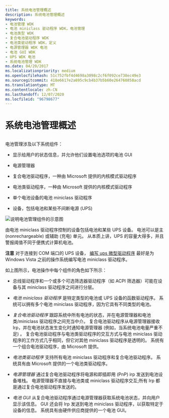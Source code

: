 ```yaml
---
title: 系统电池管理概述
description: 系统电池管理概述
keywords:
- 电池管理 WDK
- 电池 miniclass 驱动程序 WDK，电池管理
- 电池类型 WDK
- 复合电池驱动程序 WDK
- 电池类驱动程序 WDK，定义
- 电源管理器 WDK 电池
- 电池 GUI WDK
- UPS WDK 电池
- 系统电池管理 WDK
ms.date: 04/20/2017
ms.localizationpriority: medium
ms.openlocfilehash: 51c752fbf4d4698a3098c2cf6f092ce738ec49e3
ms.sourcegitcommit: 418e6617e2a695c9cb4b37b5b60e264760858acd
ms.translationtype: MT
ms.contentlocale: zh-CN
ms.lasthandoff: 12/07/2020
ms.locfileid: "96798677"
---
```

# <a name="overview-of-system-battery-management"></a>系统电池管理概述


## <span id="ddk_overview_of_system_battery_management_dg"></span><span id="DDK_OVERVIEW_OF_SYSTEM_BATTERY_MANAGEMENT_DG"></span>


电池管理涉及以下系统组件：

-   显示给用户的状态信息，并允许他们设置电池选项的电池 GUI

-   电源管理器

-   复合电池驱动程序，一种由 Microsoft 提供的内核模式驱动程序

-   电池类驱动程序，一种由 Microsoft 提供的内核模式驱动程序

-   单个电池设备的电池 miniclass 驱动程序

-   设备，包括电池和某些不间断电源 (UPS) 

![说明电池管理组件的示意图 ](images/compbatt.png)

由电池 miniclass 驱动程序控制的设备包括电池和某些 UPS 设备。 电池可以是主 (nonrechargeable) 或辅助 (充电) 单元。 从本质上讲，UPS 的容量大得多，并且警报阈值不同于便携式计算机电池。

**注意**   对于连接到 COM 端口的 UPS 设备， [编写 ups 微型驱动程序](writing-ups-minidrivers.md) 最好是为 Windows Vista 之前的操作系统编写电池 miniclass 驱动程序。

 

如上图所示，电池操作中每个组件的角色如下所示：

-   总线驱动程序和一个或多个可选筛选器驱动程序（如 ACPI 筛选器）可能在设备与其 miniclass 驱动程序之间进行分层。

-   *电池 miniclass 驱动程序* 是特定类型的电池或 UPS 设备的函数驱动程序。 系统可以拥有多个电池 miniclass 驱动程序，因为它具有不同类型的电池。

-   *复合电池驱动程序* 跟踪系统中所有电池的状态，并在电源管理器和电池类/miniclass 驱动程序之间充当中介。 复合电池驱动程序从电源管理器接收 Irp，并在电池状态发生变化时通知电源管理器 (例如，当系统电池电量严重不足) 。 复合电池驱动程序与电池类驱动程序的交互方式与电池 miniclass 驱动程序的工作方式几乎相同，但它对其他 miniclass 驱动程序是透明的。 系统有一个组合电池驱动程序，由 Microsoft 提供。

-   *电池类驱动程序* 支持所有电池 miniclass 驱动程序和复合电池驱动程序。 系统具有由 Microsoft 提供的一个电池类驱动程序。

-   *电源管理器* 通过复合电池驱动程序将电源和即插即用 (PnP) irp 发送到电池设备堆栈。 电源管理器不直接与电池类或 miniclass 驱动程序交互;所有 Irp 都是通过复合电池驱动程序发送的。

-   *电池 GUI* 从复合电池驱动程序通过电源管理器获取系统电池状态，并向用户显示该信息。 GUI 还会将 Irp 发送到电池 miniclass 驱动程序，以获取特定于设备的信息。 系统具有由硬件供应商提供的一个电池 GUI。

 

 




